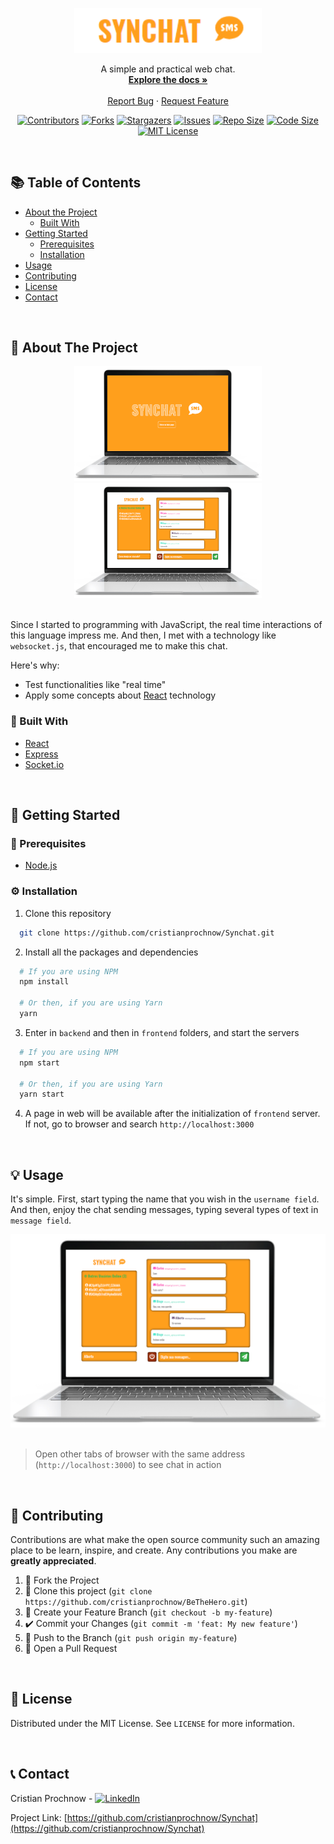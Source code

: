 <!-- PROJECT LOGO -->
<p align="center">
  <a href="https://github.com/cristianprochnow/Synchat">
    <img src=".github/logo.png" alt="Logo" width="300">
  </a>

  <p align="center">
    A simple and practical web chat.
    <br />
    <a href="https://github.com/cristianprochnow/Synchat"><strong>Explore the docs »</strong></a>
    <br />
    <br />
    <a href="https://github.com/cristianprochnow/Synchat/issues">Report Bug</a>
    ·
    <a href="https://github.com/cristianprochnow/Synchat/issues">Request Feature</a>
  </p>
</p>

<!-- PROJECT SHIELDS -->
<!--
*** I'm using markdown "reference style" links for readability.
*** Reference links are enclosed in brackets [ ] instead of parentheses ( ).
*** See the bottom of this document for the declaration of the reference variables
*** for contributors-url, forks-url, etc. This is an optional, concise syntax you may use.
*** https://www.markdownguide.org/basic-syntax/#reference-style-links
-->
<div align="center">

  [![Contributors][contributors-shield]][contributors-url]
  [![Forks][forks-shield]][forks-url]
  [![Stargazers][stars-shield]][stars-url]
  [![Issues][issues-shield]][issues-url]
  [![Repo Size][repo-size-shield]][repo-size-url]
  [![Code Size][code-size-shield]][code-size-url]
  [![MIT License][license-shield]][license-url]

</div>
<br />

<!-- TABLE OF CONTENTS -->
<h2>📚 Table of Contents</h2>

* [About the Project](#about-the-project)
  * [Built With](#built-with)
* [Getting Started](#getting-started)
  * [Prerequisites](#prerequisites)
  * [Installation](#installation)
* [Usage](#usage)
* [Contributing](#contributing)
* [License](#license)
* [Contact](#contact)

<br />

<!-- ABOUT THE PROJECT -->
<h2 id="about-the-project">📖 About The Project</h2>

<div align="center">
  <a href="./.github/notebook-home-screen.png">
    <img
      src="./.github/notebook-home-screen.png"
      alt="Synchat Home Screen"
      width="300"
    />
  </a>
  <a href="./.github/notebook-chat-without-name.png">
    <img
      src="./.github/notebook-chat-without-name.png"
      alt="Synchat Chat Screen"
      width="300"
    />
  </a>
</div>

<br />

Since I started to programming with JavaScript, the real time interactions of this language impress me. And then, I met with a technology like `websocket.js`, that encouraged me to make this chat.

Here's why:
* Test functionalities like "real time"
* Apply some concepts about [React](https://github.com/facebook/react) technology



<h3 id="built-with">🔧 Built With</h3>

* [React](https://github.com/facebook/react)
* [Express](https://github.com/expressjs/express)
* [Socket.io](https://github.com/socketio/socket.io)

<br />

<!-- GETTING STARTED -->
<h2 id="getting-started">🚀 Getting Started</h2>

<h3 id="prerequisites">📝 Prerequisites</h3>

* [Node.js](https://nodejs.org/en/download/package-manager/)

<h3 id="installation">⚙️ Installation</h3>

1. Clone this repository

```sh
  git clone https://github.com/cristianprochnow/Synchat.git
```

2. Install all the packages and dependencies

```sh
  # If you are using NPM
  npm install

  # Or then, if you are using Yarn
  yarn
```

3. Enter in `backend` and then in `frontend` folders, and start the servers

```sh
  # If you are using NPM
  npm start

  # Or then, if you are using Yarn
  yarn start
```

4. A page in web will be available after the initialization of `frontend` server. If not, go to browser and search `http://localhost:3000`

<br />

<!-- USAGE EXAMPLES -->
<h2 id="usage">💡 Usage</h2>

It's simple. First, start typing the name that you wish in the `username field`. And then, enjoy the chat sending messages, typing several types of text in `message field`.

<div align="center">
  <a href="./.github/notebook-chat-with-name.png">
    <img
      src="./.github/notebook-chat-with-name.png"
      alt="Synchat Chat Screen"
    />
  </a>
</div>

<br />

> Open other tabs of browser with the same address (`http://localhost:3000`) to see chat in action


<br />

<!-- CONTRIBUTING -->
<h2 id="contributing">🔗 Contributing</h2>

Contributions are what make the open source community such an amazing place to be learn, inspire, and create. Any contributions you make are **greatly appreciated**.

1. 🍴 Fork the Project
2. 👯 Clone this project (`git clone https://github.com/cristianprochnow/BeTheHero.git`)
3. 🔀 Create your Feature Branch (`git checkout -b my-feature`)
4. ✔️ Commit your Changes (`git commit -m 'feat: My new feature'`)
5. 📌 Push to the Branch (`git push origin my-feature`)
6. 🔁 Open a Pull Request

<br />

<!-- LICENSE -->
<h2 id="license">📜 License</h2>

Distributed under the MIT License. See `LICENSE` for more information.

<br />

<!-- CONTACT -->
<h2 id="contact">📞 Contact</h2>

Cristian Prochnow - [![LinkedIn][linkedin-shield]][linkedin-url]

Project Link: [https://github.com/cristianprochnow/Synchat](https://github.com/cristianprochnow/Synchat)

<!-- MARKDOWN LINKS & IMAGES -->
<!-- https://www.markdownguide.org/basic-syntax/#reference-style-links -->
[contributors-shield]: https://img.shields.io/github/contributors/cristianprochnow/Synchat.svg?style=flat
[contributors-url]: https://github.com/cristianprochnow/Synchat/graphs/contributors
[forks-shield]: https://img.shields.io/github/forks/cristianprochnow/Synchat.svg?style=flat
[forks-url]: https://github.com/cristianprochnow/Synchat/network/members
[stars-shield]: https://img.shields.io/github/stars/cristianprochnow/Synchat.svg?style=flat
[stars-url]: https://github.com/cristianprochnow/Synchat/stargazers
[issues-shield]: https://img.shields.io/github/issues/cristianprochnow/Synchat.svg?style=flat
[issues-url]: https://github.com/cristianprochnow/Synchat/issues
[license-shield]: https://img.shields.io/github/license/cristianprochnow/Synchat.svg?style=flat
[license-url]: https://github.com/cristianprochnow/Synchat/blob/master/LICENSE.txt
[repo-size-shield]: https://img.shields.io/github/repo-size/cristianprochnow/Synchat.svg?style=flat
[repo-size-url]: https://github.com/cristianprochnow/Synchat
[code-size-shield]: https://img.shields.io/github/languages/code-size/cristianprochnow/Synchat
[code-size-url]: https://github.com/cristianprochnow/Synchat
[linkedin-shield]: https://img.shields.io/badge/-LinkedIn-black.svg?style=flat&logo=linkedin&colorB=0077b4
[linkedin-url]: https://www.linkedin.com/in/cristianprochnow
